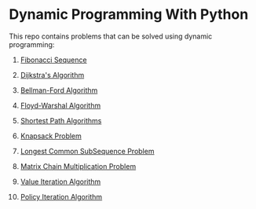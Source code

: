 # Dynamic Programming With Python

This repo contains problems that can be solved using dynamic programming:

1. [Fibonacci Sequence]()

2. [Dijkstra's Algorithm]()

3. [Bellman-Ford Algorithm]()

4. [Floyd-Warshal Algorithm]()

5. [Shortest Path Algorithms]()

6. [Knapsack Problem]()

7. [Longest Common SubSequence Problem]()

8. [Matrix Chain Multiplication Problem]()

9. [Value Iteration Algorithm]()

10. [Policy Iteration Algorithm]()